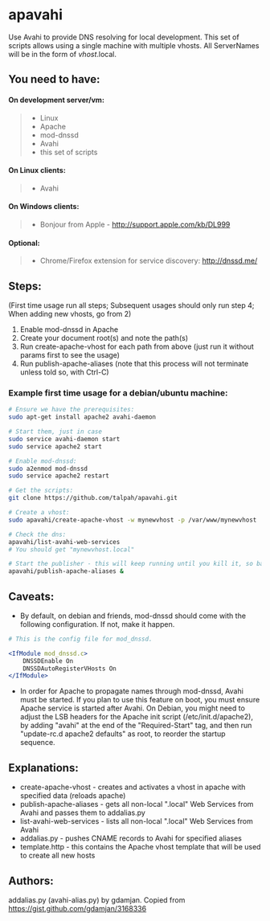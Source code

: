 apavahi
=======
Use Avahi to provide DNS resolving for local development. This set of scripts allows 
using a single machine with multiple vhosts. All ServerNames will be in the form of _vhost_.local.

You need to have:
---
#### On development server/vm: ####
> - Linux
> - Apache
> - mod-dnssd
> - Avahi
> - this set of scripts

#### On Linux clients: ####
> - Avahi 

#### On Windows clients: ####
> - Bonjour from Apple - http://support.apple.com/kb/DL999

#### Optional: ####
> - Chrome/Firefox extension for service discovery: http://dnssd.me/

Steps: 
---
(First time usage run all steps; Subsequent usages should only run step 4; When adding new vhosts, go from 2)

1.  Enable mod-dnssd in Apache 
2.  Create your document root(s) and note the path(s)
3.  Run create-apache-vhost for each path from above (just run it without params first to see the usage)
4.  Run publish-apache-aliases (note that this process will not terminate unless told so, with Ctrl-C)

### Example first time usage for a debian/ubuntu machine: ###
```sh
# Ensure we have the prerequisites:
sudo apt-get install apache2 avahi-daemon 

# Start them, just in case
sudo service avahi-daemon start
sudo service apache2 start

# Enable mod-dnssd:
sudo a2enmod mod-dnssd
sudo service apache2 restart

# Get the scripts:
git clone https://github.com/talpah/apavahi.git

# Create a vhost:
sudo apavahi/create-apache-vhost -w mynewvhost -p /var/www/mynewvhost

# Check the dns:
apavahi/list-avahi-web-services
# You should get "mynewvhost.local"

# Start the publisher - this will keep running until you kill it, so background it
apavahi/publish-apache-aliases &
```

Caveats:
---
- By default, on debian and friends, mod-dnssd should come with the following configuration. If not, make it happen.

```apache
# This is the config file for mod_dnssd.

<IfModule mod_dnssd.c>
    DNSSDEnable On
    DNSSDAutoRegisterVHosts On
</IfModule>
```
- In order for Apache to propagate names through mod-dnssd, Avahi must be started. If you plan to 
    use this feature on boot, you must ensure Apache service is started after Avahi. 
    On Debian, you might need to adjust the LSB headers for the Apache init script (/etc/init.d/apache2), 
    by adding "avahi" at the end of the "Required-Start" tag, and then run "update-rc.d apache2 defaults" 
    as root, to reorder the startup sequence.


Explanations:
---
- create-apache-vhost       - creates and activates a vhost in apache with specified data (reloads apache)
- publish-apache-aliases    - gets all non-local ".local" Web Services from Avahi and passes them to addalias.py
- list-avahi-web-services   - lists all non-local ".local" Web Services from Avahi
- addalias.py               - pushes CNAME records to Avahi for specified aliases
- template.http             - this contains the Apache vhost template that will be used to create all new hosts


Authors:
---
addalias.py (avahi-alias.py) by gdamjan. Copied from https://gist.github.com/gdamjan/3168336
